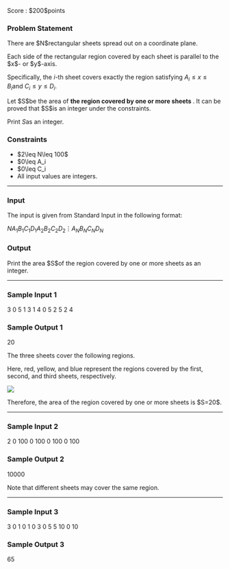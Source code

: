 
<div>

<span>

<span>

<p>
Score : $200$points
</p>

<div>

<section>

### **Problem Statement**

<p>
There are $N$rectangular sheets spread out on a coordinate plane.
</p>

<p>
Each side of the rectangular region covered by each sheet is parallel to the $x$- or $y$-axis.

Specifically, the $i$-th sheet covers exactly the region satisfying $A_i \leq x\leq B_i$and $C_i \leq y\leq D_i$.
</p>

<p>
Let $S$be the area of 
<strong>
the region covered by one or more sheets
</strong>
. It can be proved that $S$is an integer under the constraints.

Print $S$as an integer.
</p>

</section>

</div>

<div>

<section>

### **Constraints**

<ul>

<li>
$2\leq N\leq 100$
</li>

<li>
$0\leq A_i<B_i\leq 100$
</li>

<li>
$0\leq C_i<D_i\leq 100$
</li>

<li>
All input values are integers.
</li>

</ul>

</section>

</div>

---

<div>

<div>

<section>

### **Input**

<p>
The input is given from Standard Input in the following format:
</p>

<div>

$N$$A_1$$B_1$$C_1$$D_1$$A_2$$B_2$$C_2$$D_2$$\vdots$$A_N$$B_N$$C_N$$D_N$
</div>

</section>

</div>

<div>

<section>

### **Output**

<p>
Print the area $S$of the region covered by one or more sheets as an integer.
</p>

</section>

</div>

</div>

---

<div>

<section>

### **Sample Input 1**

<div>

3
0 5 1 3
1 4 0 5
2 5 2 4

</div>

</section>

</div>

<div>

<section>

### **Sample Output 1**

<div>

20

</div>

<p>
The three sheets cover the following regions. 

Here, red, yellow, and blue represent the regions covered by the first, second, and third sheets, respectively.
</p>

<p>

<img src="https://img.atcoder.jp/abc318/ae96bc6fd087f3a2bd615599ed8f51f6.png">

</img>

</p>

<p>
Therefore, the area of the region covered by one or more sheets is $S=20$.
</p>

</section>

</div>

---

<div>

<section>

### **Sample Input 2**

<div>

2
0 100 0 100
0 100 0 100

</div>

</section>

</div>

<div>

<section>

### **Sample Output 2**

<div>

10000

</div>

<p>
Note that different sheets may cover the same region.
</p>

</section>

</div>

---

<div>

<section>

### **Sample Input 3**

<div>

3
0 1 0 1
0 3 0 5
5 10 0 10

</div>

</section>

</div>

<div>

<section>

### **Sample Output 3**

<div>

65

</div>

</section>

</div>

</span>

</span>

</div>
